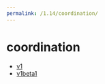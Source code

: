 ```yaml
---
permalink: /1.14/coordination/
---
```


# coordination



* [v1](v1/index.md)
* [v1beta1](v1beta1/index.md)